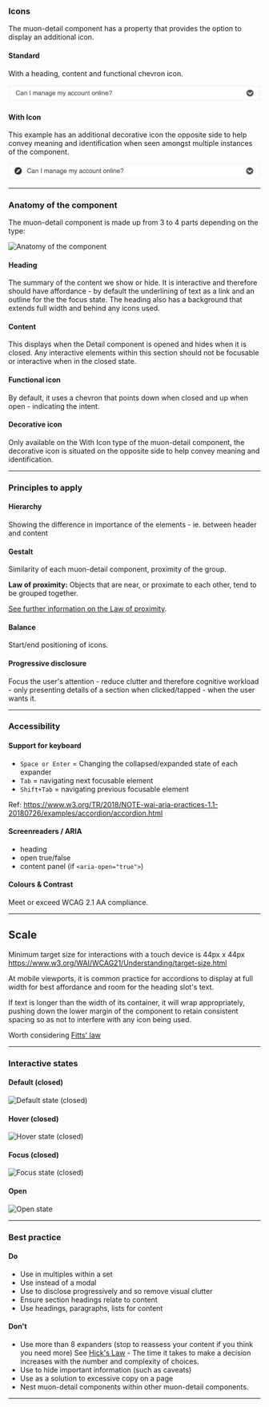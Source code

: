 ### Icons

The muon-detail component has a property that provides the option to display an additional icon.

#### Standard

With a heading, content and functional chevron icon.

![Type: Standard](../component-guidance/images/detail/detail-standard.png)

#### With Icon

This example has an additional decorative icon the opposite side to help convey meaning and identification when seen amongst multiple instances of the component.

![Type: With Icon](../component-guidance/images/detail/detail-with-icon.png)

---

### Anatomy of the component

The muon-detail component is made up from 3 to 4 parts depending on the type:

![Anatomy of the component](https://user-images.githubusercontent.com/78355810/197574297-35651534-b1bd-434e-ac3a-7e59a72e908d.png)

#### Heading

The summary of the content we show or hide. It is interactive and therefore should have affordance - by default the underlining of text as a link and an outline for the the focus state. The heading also has a background that extends full width and behind any icons used.

#### Content

This displays when the Detail component is opened and hides when it is closed. Any interactive elements within this section should not be focusable or interactive when in the closed state.

#### Functional icon

By default, it uses a chevron that points down when closed and up when open - indicating the intent.

#### Decorative icon

Only available on the With Icon type of the muon-detail component, the decorative icon is situated on the opposite side to help convey meaning and identification.

---

### Principles to apply

#### Hierarchy

Showing the difference in importance of the elements - ie. between header and content

#### Gestalt

Similarity of each muon-detail component, proximity of the group.

**Law of proximity:**
Objects that are near, or proximate to each other, tend to be grouped together.

[See further information on the Law of proximity](https://lawsofux.com/law-of-proximity/).

#### Balance

Start/end positioning of icons.

#### Progressive disclosure

Focus the user's attention - reduce clutter and therefore cognitive workload - only presenting details of a section when clicked/tapped - when the user wants it.

---

### Accessibility

#### Support for keyboard

- ```Space or Enter``` = Changing the collapsed/expanded state of each expander
- ```Tab``` = navigating next focusable element
- ```Shift+Tab``` = navigating previous focusable element

Ref: <https://www.w3.org/TR/2018/NOTE-wai-aria-practices-1.1-20180726/examples/accordion/accordion.html>

#### Screenreaders / ARIA

- heading
- open true/false
- content panel (if ```<aria-open="true">```)

#### Colours & Contrast

Meet or exceed WCAG 2.1 AA compliance.

---

## Scale

Minimum target size for interactions with a touch device is 44px x 44px <https://www.w3.org/WAI/WCAG21/Understanding/target-size.html>

At mobile viewports, it is common practice for accordions to display at full width for best affordance and room for the heading slot's text.

If text is longer than the width of its container, it will wrap appropriately, pushing down the lower margin of the component to retain consistent spacing so as not to interfere with any icon being used.

Worth considering [Fitts' law](https://lawsofux.com/fittss-law/)

---

### Interactive states

#### Default (closed)

![Default state (closed)](https://user-images.githubusercontent.com/78355810/177354446-9b9222d2-44ee-456f-815d-227a018da15f.png)

#### Hover (closed)

![Hover state (closed)](https://user-images.githubusercontent.com/78355810/177354504-9870c713-ae4e-4717-8f07-720c1abc206b.png)

#### Focus (closed)

![Focus state (closed)](https://user-images.githubusercontent.com/78355810/177354794-6d72f3ec-038f-492b-bd02-a858e4b6d79f.png)

#### Open

![Open state](https://user-images.githubusercontent.com/78355810/177354844-02fa1df8-90a9-4f5f-ba15-f61daef2cbed.png)

---

### Best practice

#### Do

- Use in multiples within a set
- Use instead of a modal
- Use to disclose progressively and so remove visual clutter
- Ensure section headings relate to content
- Use headings, paragraphs, lists for content

#### Don't

- Use more than 8 expanders (stop to reassess your content if you think you need more) See [Hick's Law](https://lawsofux.com/hicks-law/) - The time it takes to make a decision increases with the number and complexity of choices.
- Use to hide important information (such as caveats)
- Use as a solution to excessive copy on a page
- Nest muon-detail components within other muon-detail components.

---
